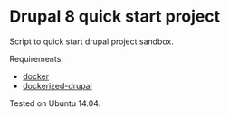 # Drupal 8 quick start project

Script to quick start drupal project sandbox.

Requirements:

*   [docker](https://docs.docker.com/)
*   [dockerized-drupal](https://dockerizedrupal.com/)

Tested on Ubuntu 14.04.
